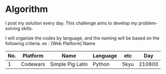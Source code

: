 # Algorithm

I post my solution every day. This challenge aims to develop my problem-solving skills.

I will organize the codes by language, and the naming will be based on the following criteria.
ex : [Web Platform] Name

|No.|Platform|Name|Language|etc|Day|
|---|---|---|---|---|---|
|1|Codewars|Simple Pig Latin|Python|5kyu|210800|
